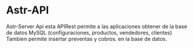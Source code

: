 # Astr-API
Astr-Server Api
esta APIRest permite a las aplicaciones obtener de la base de datos MySQL (configuraciones, productos, vendedores, clientes)
Tambien permite insertar preventas y cobros. en la base de datos.
